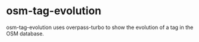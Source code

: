 # osm-tag-evolution

osm-tag-evolution uses overpass-turbo to show the evolution of a tag in the OSM database.

